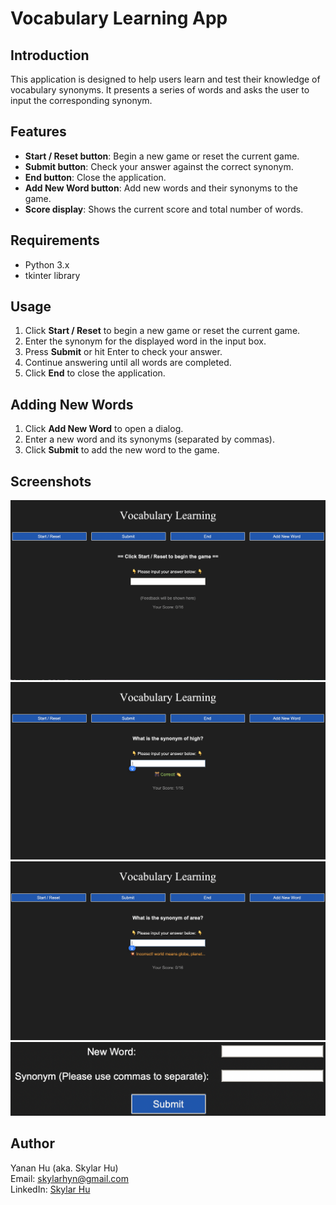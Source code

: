 # Vocabulary Learning App

## Introduction

This application is designed to help users learn and test their knowledge of vocabulary synonyms. It presents a series of words and asks the user to input the corresponding synonym.

## Features

- **Start / Reset button**: Begin a new game or reset the current game.
- **Submit button**: Check your answer against the correct synonym.
- **End button**: Close the application.
- **Add New Word button**: Add new words and their synonyms to the game.
- **Score display**: Shows the current score and total number of words.

## Requirements

- Python 3.x
- tkinter library

## Usage

1. Click **Start / Reset** to begin a new game or reset the current game.
2. Enter the synonym for the displayed word in the input box.
3. Press **Submit** or hit Enter to check your answer.
4. Continue answering until all words are completed.
5. Click **End** to close the application.

## Adding New Words

1. Click **Add New Word** to open a dialog.
2. Enter a new word and its synonyms (separated by commas).
3. Click **Submit** to add the new word to the game.

## Screenshots
![Project Screenshot](Screenshots/Screenshot_1.png)
![Project Screenshot](Screenshots/Screenshot_2.png)
![Project Screenshot](Screenshots/Screenshot_3.png)
![Project Screenshot](Screenshots/Screenshot_4.png)

## Author

Yanan Hu (aka. Skylar Hu)  
Email: [skylarhyn@gmail.com](mailto:skylarhyn@gmail.com)  
LinkedIn: [Skylar Hu](https://www.linkedin.com/in/skylar-hu/)
